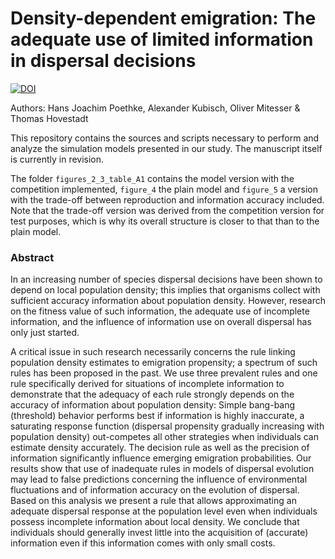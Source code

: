 # Density-dependent emigration: The adequate use of limited information in dispersal decisions
[![DOI](https://zenodo.org/badge/21570/akubisch/smart_disp.svg)](https://zenodo.org/badge/latestdoi/21570/akubisch/smart_disp)

Authors: Hans Joachim Poethke, Alexander Kubisch, Oliver Mitesser &amp; Thomas Hovestadt

This repository contains the sources and scripts necessary to perform and analyze the simulation models presented in our study. The manuscript itself is currently in revision.

The folder `figures_2_3_table_A1` contains the model version with the competition implemented, `figure_4` the plain model and `figure_5` a version with the trade-off between reproduction and information accuracy included. Note that the trade-off version was derived from the competition version for test purposes, which is why its overall structure is closer to that than to the plain model.

### Abstract

In an increasing number of species dispersal decisions have been shown to depend on local population density; this implies that organisms collect with sufficient accuracy information about population density. However, research on the fitness value of such information, the adequate use of incomplete information, and the influence of information use on overall dispersal has only just started.

A critical issue in such research necessarily concerns the rule linking population density estimates to emigration propensity; a spectrum of such rules has been proposed in the past. We use three prevalent rules and one rule specifically derived for situations of incomplete information to demonstrate that the adequacy of each rule strongly depends on the accuracy of information about population density: Simple bang-bang (threshold) behavior performs best if information is highly inaccurate, a saturating response function (dispersal propensity gradually increasing with population density) out-competes all other strategies when individuals can estimate density accurately. The decision rule as well as the precision of information significantly influence emerging emigration probabilities. Our results show that use of inadequate rules in models of dispersal evolution may lead to false predictions concerning the influence of environmental fluctuations and of information accuracy on the evolution of dispersal. Based on this analysis we present a rule that allows approximating an adequate dispersal response at the population level even when individuals possess incomplete information about local density. We conclude that individuals should generally invest little into the acquisition of (accurate) information even if this information comes with only small costs.
